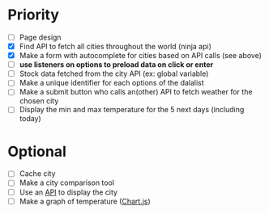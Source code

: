 # Priority

- [ ] Page design
- [x] Find API to fetch all cities throughout the world (ninja api)
- [x] Make a form with autocomplete for cities based on API calls (see above)
- [ ] **use listeners on options to preload data on click or enter**
- [ ] Stock data fetched from the city API (ex: global variable)
- [ ] Make a unique identifier for each options of the dalalist
- [ ] Make a submit button who calls an(other) API to fetch weather for the chosen city
- [ ] Display the min and max temperature for the 5 next days (including today)

# Optional

- [ ] Cache city
- [ ] Make a city comparison tool
- [ ] Use an [API](https://unsplash.com/) to display the city
- [ ] Make a graph of temperature ([Chart.js](https://www.chartjs.org/))
